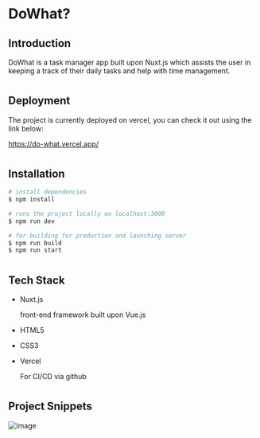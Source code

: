 # **DoWhat?**

## Introduction
DoWhat is a task manager app built upon Nuxt.js which assists the user in keeping a track of their daily tasks and help with time management.  

#

## **Deployment**
<p>
The project is currently deployed on vercel, you can check it out using the link below:

https://do-what.vercel.app/
</p>

#

## **Installation**
```bash
# install dependencies
$ npm install

# runs the project locally on localhost:3000
$ npm run dev

# for building for production and launching server
$ npm run build
$ npm run start

```
#

## **Tech Stack**

- Nuxt.js
    <p>front-end framework built upon Vue.js</p>

- HTML5

- CSS3

- Vercel
    <p> For CI/CD via github

#

## **Project Snippets**
![image](image.png)



